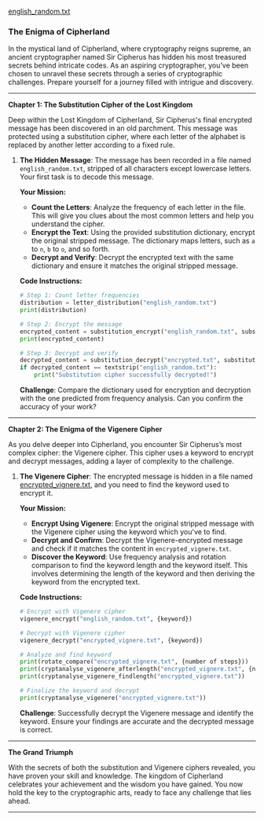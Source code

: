 [english_random.txt](https://drive.google.com/file/d/1yuTIqZvHZEcDjSnG3hdMAVeJh28taL0w/view?usp=sharing)

### **The Enigma of Cipherland**

In the mystical land of Cipherland, where cryptography reigns supreme, an ancient cryptographer named Sir Cipherus has hidden his most treasured secrets behind intricate codes. As an aspiring cryptographer, you’ve been chosen to unravel these secrets through a series of cryptographic challenges. Prepare yourself for a journey filled with intrigue and discovery.

---

**Chapter 1: The Substitution Cipher of the Lost Kingdom**

Deep within the Lost Kingdom of Cipherland, Sir Cipherus's final encrypted message has been discovered in an old parchment. This message was protected using a substitution cipher, where each letter of the alphabet is replaced by another letter according to a fixed rule.

1. **The Hidden Message**: The message has been recorded in a file named `english_random.txt`, stripped of all characters except lowercase letters. Your first task is to decode this message.

   **Your Mission:**
   
   - **Count the Letters**: Analyze the frequency of each letter in the file. This will give you clues about the most common letters and help you understand the cipher.
   - **Encrypt the Text**: Using the provided substitution dictionary, encrypt the original stripped message. The dictionary maps letters, such as `a` to `n`, `b` to `o`, and so forth.
   - **Decrypt and Verify**: Decrypt the encrypted text with the same dictionary and ensure it matches the original stripped message.

   **Code Instructions:**

   ```python
   # Step 1: Count letter frequencies
   distribution = letter_distribution("english_random.txt")
   print(distribution)
   
   # Step 2: Encrypt the message
   encrypted_content = substitution_encrypt("english_random.txt", substitution_dict)
   print(encrypted_content)
   
   # Step 3: Decrypt and verify
   decrypted_content = substitution_decrypt("encrypted.txt", substitution_dict)
   if decrypted_content == textstrip("english_random.txt"):
       print("Substitution cipher successfully decrypted!")
   ```

   **Challenge**: Compare the dictionary used for encryption and decryption with the one predicted from frequency analysis. Can you confirm the accuracy of your work?

---

**Chapter 2: The Enigma of the Vigenere Cipher**

As you delve deeper into Cipherland, you encounter Sir Cipherus’s most complex cipher: the Vigenere cipher. This cipher uses a keyword to encrypt and decrypt messages, adding a layer of complexity to the challenge.

1. **The Vigenere Cipher**: The encrypted message is hidden in a file named [encrypted_vignere.txt](https://drive.google.com/file/d/1npU-F1kwovFXo8ymqKmRRZ-_uzb59Yv3/view?usp=share_link), and you need to find the keyword used to encrypt it.

   **Your Mission:**
   
   - **Encrypt Using Vigenere**: Encrypt the original stripped message with the Vigenere cipher using the keyword which you've to find.
   - **Decrypt and Confirm**: Decrypt the Vigenere-encrypted message and check if it matches the content in `encrypted_vignere.txt`.
   - **Discover the Keyword**: Use frequency analysis and rotation comparison to find the keyword length and the keyword itself. This involves determining the length of the keyword and then deriving the keyword from the encrypted text.

   **Code Instructions:**

   ```python
   # Encrypt with Vigenere cipher
   vigenere_encrypt("english_random.txt", {keyword})
   
   # Decrypt with Vigenere cipher
   vigenere_decrypt("encrypted_vignere.txt", {keyword})
   
   # Analyze and find keyword
   print(rotate_compare("encrypted_vignere.txt", {number of steps}))
   print(cryptanalyse_vigenere_afterlength("encrypted_vignere.txt", {number of steps}))
   print(cryptanalyse_vigenere_findlength("encrypted_vignere.txt"))
   
   # Finalize the keyword and decrypt
   print(cryptanalyse_vigenere("encrypted_vignere.txt"))
   ```

   **Challenge**: Successfully decrypt the Vigenere message and identify the keyword. Ensure your findings are accurate and the decrypted message is correct.

---

**The Grand Triumph**

With the secrets of both the substitution and Vigenere ciphers revealed, you have proven your skill and knowledge. The kingdom of Cipherland celebrates your achievement and the wisdom you have gained. You now hold the key to the cryptographic arts, ready to face any challenge that lies ahead.

---

